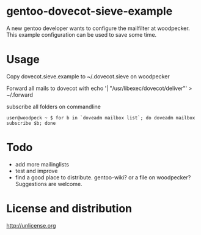 # gentoo-dovecot-sieve-example

A new gentoo developer wants to configure the mailfilter at woodpecker. 
This example configuration can be used to save some time.

Usage
=====

Copy dovecot.sieve.example to ~/.dovecot.sieve on woodpecker

Forward all mails to dovecot with
echo '| "/usr/libexec/dovecot/deliver"' > ~/.forward

subscribe all folders on commandline

    user@woodpeck ~ $ for b in `doveadm mailbox list`; do doveadm mailbox subscribe $b; done

Todo
====
* add more mailinglists
* test and improve
* find a good place to distribute. gentoo-wiki? or a file on woodpecker? Suggestions are welcome.


License and distribution
========================
http://unlicense.org
